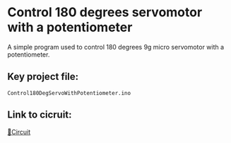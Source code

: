 # Control 180 degrees servomotor with a potentiometer
A simple program used to control 180 degrees 9g micro servomotor with a potentiometer.

## Key project file:
`Control180DegServoWithPotentiometer.ino`

## Link to cicruit:
[🔗Circuit](https://www.tinkercad.com/things/5a0lRRwAGlU-controlpositionalservowithpotentiometer)

